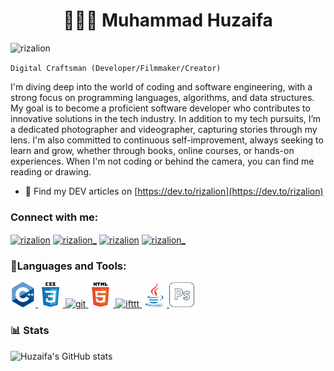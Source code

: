 <h1 align="center">👨🏻‍💻 Muhammad Huzaifa</h1></p>
<p align="left"> <img src="https://komarev.com/ghpvc/?username=rizalion&label=Profile%20views&color=0e75b6&style=flat" alt="rizalion" /> </p>
<code>Digital Craftsman (Developer/Filmmaker/Creator)</code></p>
I'm diving deep into the world of coding and software engineering, with a strong focus on programming languages, algorithms, and data structures. My goal is to become a proficient software developer who contributes to innovative solutions in the tech industry.
In addition to my tech pursuits, I’m a dedicated photographer and videographer, capturing stories through my lens. I'm also committed to continuous self-improvement, always seeking to learn and grow, whether through books, online courses, or hands-on experiences.
When I'm not coding or behind the camera, you can find me reading or drawing.

- 📝 Find my DEV articles on [https://dev.to/rizalion](https://dev.to/rizalion)

<h3 align="left">Connect with me:</h3>
<p align="left">
<a href="https://dev.to/rizalion" target="blank"><img align="center" src="https://raw.githubusercontent.com/rahuldkjain/github-profile-readme-generator/master/src/images/icons/Social/devto.svg" alt="rizalion" height="30" width="40" /></a>
<a href="https://twitter.com/rizalion_" target="blank"><img align="center" src="https://raw.githubusercontent.com/rahuldkjain/github-profile-readme-generator/master/src/images/icons/Social/twitter.svg" alt="rizalion_" height="30" width="40" /></a>
<a href="https://linkedin.com/in/rizalion" target="blank"><img align="center" src="https://raw.githubusercontent.com/rahuldkjain/github-profile-readme-generator/master/src/images/icons/Social/linked-in-alt.svg" alt="rizalion" height="30" width="40" /></a>
<a href="https://instagram.com/rizalion_" target="blank"><img align="center" src="https://raw.githubusercontent.com/rahuldkjain/github-profile-readme-generator/master/src/images/icons/Social/instagram.svg" alt="rizalion_" height="30" width="40" /></a>
</p>

<h3 align="left">🧰Languages and Tools:</h3>
<p align="left"> <a href="https://www.w3schools.com/cpp/" target="_blank" rel="noreferrer"> <img src="https://raw.githubusercontent.com/devicons/devicon/master/icons/cplusplus/cplusplus-original.svg" alt="cplusplus" width="40" height="40"/> </a> <a href="https://www.w3schools.com/css/" target="_blank" rel="noreferrer"> <img src="https://raw.githubusercontent.com/devicons/devicon/master/icons/css3/css3-original-wordmark.svg" alt="css3" width="40" height="40"/> </a> <a href="https://git-scm.com/" target="_blank" rel="noreferrer"> <img src="https://www.vectorlogo.zone/logos/git-scm/git-scm-icon.svg" alt="git" width="40" height="40"/> </a> <a href="https://www.w3.org/html/" target="_blank" rel="noreferrer"> <img src="https://raw.githubusercontent.com/devicons/devicon/master/icons/html5/html5-original-wordmark.svg" alt="html5" width="40" height="40"/> </a> <a href="https://ifttt.com/" target="_blank" rel="noreferrer"> <img src="https://www.vectorlogo.zone/logos/ifttt/ifttt-ar21.svg" alt="ifttt" width="40" height="40"/> </a> <a href="https://www.java.com" target="_blank" rel="noreferrer"> <img src="https://raw.githubusercontent.com/devicons/devicon/master/icons/java/java-original.svg" alt="java" width="40" height="40"/> </a> <a href="https://www.photoshop.com/en" target="_blank" rel="noreferrer"> <img src="https://raw.githubusercontent.com/devicons/devicon/master/icons/photoshop/photoshop-line.svg" alt="photoshop" width="40" height="40"/> </a> </p>

### 📊 Stats

![Huzaifa's GitHub stats](https://github-readme-stats.vercel.app/api?username=rizalion&show_icons=true&theme=gruvbox)

<!-- ![GitHub Streak](https://streak-stats.demolab.com?user=rizalion&theme=gruvbox&border_radius=4.5) -->

#
